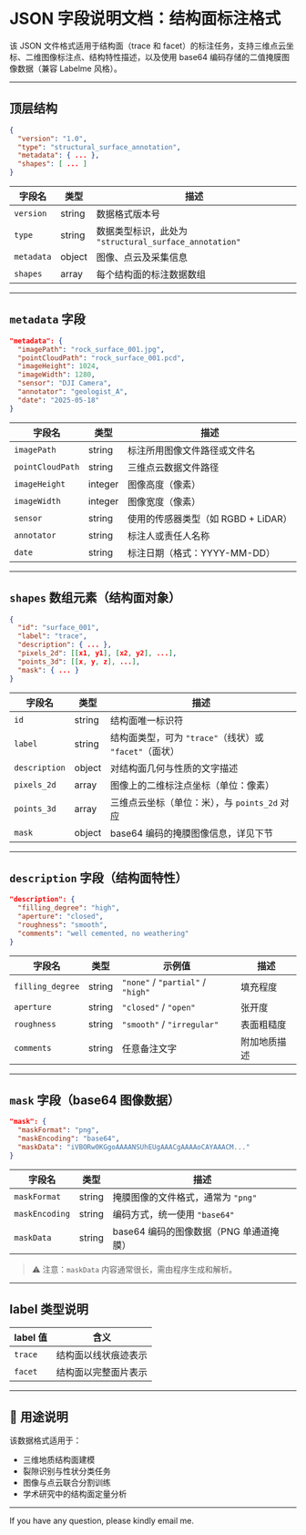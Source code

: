 # JSON 字段说明文档：结构面标注格式

该 JSON 文件格式适用于结构面（trace 和 facet）的标注任务，支持三维点云坐标、二维图像标注点、结构特性描述，以及使用 base64 编码存储的二值掩膜图像数据（兼容 Labelme 风格）。

---

## 顶层结构

```json
{
  "version": "1.0",
  "type": "structural_surface_annotation",
  "metadata": { ... },
  "shapes": [ ... ]
}
```

| 字段名       | 类型     | 描述                                           |
|--------------|----------|------------------------------------------------|
| `version`    | string   | 数据格式版本号                                 |
| `type`       | string   | 数据类型标识，此处为 `"structural_surface_annotation"` |
| `metadata`   | object   | 图像、点云及采集信息                           |
| `shapes`     | array    | 每个结构面的标注数据数组                       |

---

## `metadata` 字段

```json
"metadata": {
  "imagePath": "rock_surface_001.jpg",
  "pointCloudPath": "rock_surface_001.pcd",
  "imageHeight": 1024,
  "imageWidth": 1280,
  "sensor": "DJI Camera",
  "annotator": "geologist_A",
  "date": "2025-05-18"
}
```

| 字段名             | 类型     | 描述                                |
|--------------------|----------|-------------------------------------|
| `imagePath`        | string   | 标注所用图像文件路径或文件名        |
| `pointCloudPath`   | string   | 三维点云数据文件路径                |
| `imageHeight`      | integer  | 图像高度（像素）                    |
| `imageWidth`       | integer  | 图像宽度（像素）                    |
| `sensor`           | string   | 使用的传感器类型（如 RGBD + LiDAR） |
| `annotator`        | string   | 标注人或责任人名称                  |
| `date`             | string   | 标注日期（格式：YYYY-MM-DD）       |

---

## `shapes` 数组元素（结构面对象）

```json
{
  "id": "surface_001",
  "label": "trace",
  "description": { ... },
  "pixels_2d": [[x1, y1], [x2, y2], ...],
  "points_3d": [[x, y, z], ...],
  "mask": { ... }
}
```

| 字段名         | 类型     | 描述                                                 |
|----------------|----------|------------------------------------------------------|
| `id`           | string   | 结构面唯一标识符                                     |
| `label`        | string   | 结构面类型，可为 `"trace"`（线状）或 `"facet"`（面状）|
| `description`  | object   | 对结构面几何与性质的文字描述                        |
| `pixels_2d`    | array    | 图像上的二维标注点坐标（单位：像素）                |
| `points_3d`    | array    | 三维点云坐标（单位：米），与 `points_2d` 对应       |
| `mask`         | object   | base64 编码的掩膜图像信息，详见下节                 |

---

## `description` 字段（结构面特性）

```json
"description": {
  "filling_degree": "high",
  "aperture": "closed",
  "roughness": "smooth",
  "comments": "well cemented, no weathering"
}
```

| 字段名           | 类型   | 示例值                     | 描述                     |
|------------------|--------|----------------------------|--------------------------|
| `filling_degree` | string | `"none"` / `"partial"` / `"high"` | 填充程度               |
| `aperture`       | string | `"closed"` / `"open"`            | 张开度                 |
| `roughness`      | string | `"smooth"` / `"irregular"`       | 表面粗糙度             |
| `comments`       | string | 任意备注文字                    | 附加地质描述            |

---

## `mask` 字段（base64 图像数据）

```json
"mask": {
  "maskFormat": "png",
  "maskEncoding": "base64",
  "maskData": "iVBORw0KGgoAAAANSUhEUgAAACgAAAAoCAYAAACM..." 
}
```

| 字段名         | 类型     | 描述                                                   |
|----------------|----------|--------------------------------------------------------|
| `maskFormat`   | string   | 掩膜图像的文件格式，通常为 `"png"`                     |
| `maskEncoding` | string   | 编码方式，统一使用 `"base64"`                          |
| `maskData`     | string   | base64 编码的图像数据（PNG 单通道掩膜）                |

> ⚠️ 注意：`maskData` 内容通常很长，需由程序生成和解析。

---

## label 类型说明

| label 值 | 含义               |
|----------|--------------------|
| `trace`  | 结构面以线状痕迹表示 |
| `facet`  | 结构面以完整面片表示 |

---

## 📎 用途说明

该数据格式适用于：
- 三维地质结构面建模
- 裂隙识别与性状分类任务
- 图像与点云联合分割训练
- 学术研究中的结构面定量分析

---
If you have any question, please kindly email me.
